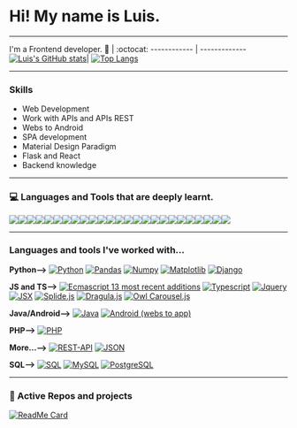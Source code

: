 # Hi! My name is Luis.

----

I'm a Frontend developer.
 🙋 | :octocat:
------------ | -------------
[![Luis's GitHub stats](https://github-readme-stats.vercel.app/api?username=LuisEnriqueChavarriaVazquez&show_icons=true&theme=tokyonight)](https://github.com/LuisEnriqueChavarriaVazquez/github-readme-stats)| [![Top Langs](https://github-readme-stats.vercel.app/api/top-langs/?username=LuisEnriqueChavarriaVazquez&langs_count=15&layout=compact&theme=tokyonight)](https://github.com/LuisEnriqueChavarriaVazquez/github-readme-stats)

----

### Skills

- Web Development
- Work with APIs and APIs REST
- Webs to Android
- SPA development
- Material Design Paradigm
- Flask and React
- Backend knowledge

----

### 💻 Languages and Tools that are deeply learnt.

<img src="https://img.shields.io/badge/-HTML5-E34F26?style=flat&logo=html5&logoColor=white"><img src = "https://img.shields.io/badge/-CSS3-1572B6?style=flat&logo=css3&logoColor=white"><img src="https://img.shields.io/badge/-JavaScript-eed718?style=flat&logo=javascript&logoColor=black"><img src="https://img.shields.io/badge/-Python-black?style=flat&logo=python&link=link"><img src="https://img.shields.io/badge/-Typescript-0091ea?style=flat&logo=typescript&logoColor=white"><img src="https://img.shields.io/badge/-PHP-purple?style=flat&logo=php"><img src="https://img.shields.io/badge/-Sass-EE6E73?style=flat&logo=sass&logoColor=white"><img src="https://img.shields.io/badge/-Bootstrap-563D7C?style=flat&logo=bootstrap&logoColor=white"><img src="https://img.shields.io/badge/-Material Design-EE6E73?style=flat&logo=materialdesign&logoColor=white"><img src="https://img.shields.io/badge/-React-000000?style=flat&logo=react&logoColor=00c8ff"><img src="https://img.shields.io/badge/-Flask-FFFFFF?style=flat&logo=flask&logoColor=000"><img src="https://img.shields.io/badge/-Node.js-3C873A?style=flat&logo=Node.js&logoColor=white"><img src="http://img.shields.io/badge/-Git-F1502F?style=flat&logo=git&logoColor=FFFFFF"><img src="http://img.shields.io/badge/-Github-000000?style=flat&logo=github&logoColor=FFFFFF"><img src="http://img.shields.io/badge/-VS%20Code-007ACC?style=flat&logo=visual%20studio%20code&logoColor=white"><img src="http://img.shields.io/badge/-Heroku-430098?style=flat&logo=heroku&logoColor=white"><img src="https://img.shields.io/badge/-Pandas-150458?style=flat&logo=Pandas"><img src="https://img.shields.io/badge/-Numpy-lightgray?style=flat&logo=Numpy&logoColor=white"><img src="https://img.shields.io/badge/-Matplotlib-black?style=flat&logo=Matplotlib&logoColor=white"><img src="https://img.shields.io/badge/-Django-green?style=flat&logo=django"><img src="https://img.shields.io/badge/REST-API-lightblue?style=flat&logo=rest-api"><img src="https://img.shields.io/badge/-JSON-lightgray?style=flat&logo=json"><img src="https://img.shields.io/badge/-SQL-orange?style=flat&logo=sql"><img src="https://img.shields.io/badge/-MySQL-black?style=flat&logo=mysql"><img src="https://img.shields.io/badge/-PostgreSQL-blue?style=flat&logo=postgresql">

----

### Languages and tools I've worked with...

  **Python-->**
  [![Python](https://img.shields.io/badge/-Python-black?style=flat&logo=python&link=link)](link)
  [![Pandas](https://img.shields.io/badge/-Pandas-150458?style=flat&logo=Pandas&link=link)](link)
  [![Numpy](https://img.shields.io/badge/-Numpy-lightgray?style=flat&logo=Numpy&logoColor=white&link=link)](link)
  [![Matplotlib](https://img.shields.io/badge/-Matplotlib-black?style=flat&logo=Matplotlib&logoColor=white&link=link)](link)
  [![Django](https://img.shields.io/badge/-Django-green?style=flat&logo=django&link=link)](link)
  
  **JS and TS-->**
  [![Ecmascript 13 most recent additions](https://img.shields.io/badge/-Python-black?style=flat&logo=python&link=link)](link)
  [![Typescript](https://img.shields.io/badge/-Pandas-150458?style=flat&logo=Pandas&link=link)](link)
  [![Jquery](https://img.shields.io/badge/-Numpy-lightgray?style=flat&logo=Numpy&logoColor=white&link=link)](link)
  [![JSX](https://img.shields.io/badge/-Matplotlib-black?style=flat&logo=Matplotlib&logoColor=white&link=link)](link)
  [![Splide.js](https://img.shields.io/badge/-Splide-red?style=flat&link=link)](link)
  [![Dragula.js](https://img.shields.io/badge/-Dragula-red?style=flat&link=link)](link)
  [![Owl Carousel.js](https://img.shields.io/badge/-OwlCarousel-red?style=flat&link=link)](link)

  **Java/Android-->**
  [![Java](https://img.shields.io/badge/Java-orange?style=flat&logo=java&logoColor=white&link=link)](link)
  [![Android (webs to app)](https://img.shields.io/badge/-Android-green?style=flat&logo=android&link=link)](link)

  **PHP-->**
  [![PHP](https://img.shields.io/badge/-PHP-purple?style=flat&logo=php&link=link)](link)

  **More...-->**
  [![REST-API](https://img.shields.io/badge/REST-API-lightblue?style=flat&logo=rest-api&link=link)](link)
  [![JSON](https://img.shields.io/badge/-JSON-lightgray?style=flat&logo=json&link=link)](link)

  **SQL-->**
  [![SQL](https://img.shields.io/badge/-SQL-orange?style=flat&logo=sql&link=https://github.com/Quananhle)]([https://github.com/Quananhle](https://github.com/LuisEnriqueChavarriaVazquez))
  [![MySQL](https://img.shields.io/badge/-MySQL-lightgray?style=flat&logo=mysql&link=https://github.com/Quananhle)]([https://github.com/Quananhle](https://github.com/LuisEnriqueChavarriaVazquez))
  [![PostgreSQL](https://img.shields.io/badge/-PostgreSQL-blue?style=flat&logo=postgresql&link=https://github.com/Quananhle)]([https://github.com/Quananhle](https://github.com/LuisEnriqueChavarriaVazquez))

---
### 👀 Active Repos and projects

[![ReadMe Card](https://github-readme-stats.vercel.app/api/pin/?username=LuisEnriqueChavarriaVazquez&repo=JCP_helper&theme=radical "JCP_helper")]([https://github.com/LuisEnriqueChavarriaVazquez/JCP_helper](https://github.com/LuisEnriqueChavarriaVazquez/JCP_helper))



